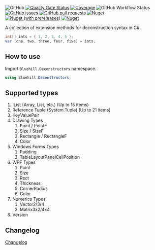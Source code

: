 ![GitHub](https://img.shields.io/github/license/na1307/Bluehill.Deconstructors?style=flat-square)
[![Quality Gate Status](https://sonarcloud.io/api/project_badges/measure?project=na1307_Bluehill.Deconstructors&metric=alert_status)](https://sonarcloud.io/summary/new_code?id=na1307_Bluehill.Decontructors)
[![Coverage](https://sonarcloud.io/api/project_badges/measure?project=na1307_Bluehill.Deconstructors&metric=coverage)](https://sonarcloud.io/summary/new_code?id=na1307_Bluehill.Deconstructors)
![GitHub Workflow Status](https://img.shields.io/github/actions/workflow/status/na1307/Bluehill.Deconstructors/dotnet.yml?style=flat-square)
[![GitHub issues](https://img.shields.io/github/issues-raw/na1307/Bluehill.Deconstructors?style=flat-square)](https://github.com/na1307/Bluehill.Deconstructors/issues)
[![GitHub pull requests](https://img.shields.io/github/issues-pr-raw/na1307/Bluehill.Deconstructors?style=flat-square)](https://github.com/na1307/Bluehill.Deconstructors/pulls)
[![Nuget](https://img.shields.io/nuget/v/Bluehill.Deconstructors?logo=nuget&style=flat-square)](https://www.nuget.org/packages/Bluehill.Deconstructors)
[![Nuget (with prereleases)](https://img.shields.io/nuget/vpre/Bluehill.Deconstructors?color=616&label=preview&logo=nuget&style=flat-square)](https://www.nuget.org/packages/Bluehill.Deconstructors)
[![Nuget](https://img.shields.io/nuget/dt/Bluehill.Deconstructors?style=flat-square)](https://www.nuget.org/packages/Bluehill.Deconstructors)

A collection of extension methods for deconstruction syntax in C#.

```csharp
int[] ints = { 1, 2, 3, 4, 5 };
var (one, two, three, four, five) = ints;
```

## How to use
Import <code>Bluehill.Deconstructors</code> namespace.

```csharp
using Bluehill.Deconstructors;
```

## Supported types
1. IList (Array, List, etc.) (Up to 15 items)
1. Reference Tuple (System.Tuple) (Up to 21 items)
1. KeyValuePair
1. Drawing Types
   1. Point / PointF
   1. Size / SizeF
   1. Rectangle / RectangleF
   1. Color
1. Windows Forms Types
   1. Padding
   1. TableLayoutPanelCellPosition
1. WPF Types
   1. Point
   1. Size
   1. Rect
   1. Thickness
   1. CornerRadius
   1. Color
1. Numerics Types
   1. Vector2/3/4
   1. Matrix3x2/4x4
1. Version

## Changelog
[Changelog](CHANGELOG.md)
